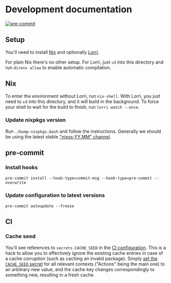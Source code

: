 # Development documentation

[![pre-commit](https://img.shields.io/badge/pre--commit-enabled-brightgreen?logo=pre-commit)](https://github.com/pre-commit/pre-commit)

## Setup

You'll need to install [Nix](https://nixos.org/download.html) and optionally
[Lorri](https://github.com/nix-community/lorri).

For plain Nix there's no other setup. For Lorri, just `cd` into this directory
and run `direnv allow` to enable automatic compilation.

## Nix

To enter the environment without Lorri, run `nix-shell`. With Lorri, you just
need to `cd` into this directory, and it will build in the background. To force
your shell to wait for the build to finish, run `lorri watch --once`.

### Update nixpkgs version

Run `./bump-nixpkgs.bash` and follow the instructions. Generally we should be
using the latest stable ["nixos-YY.MM" channel](https://status.nixos.org/).

## pre-commit

### Install hooks

```shell
pre-commit install --hook-type=commit-msg --hook-type=pre-commit --overwrite
```

### Update configuration to latest versions

```shell
pre-commit autoupdate --freeze
```

## CI

### Cache seed

You'll see references to `secrets.CACHE_SEED` in the
[CI configuration](.github/workflows). This is a hack to allow you to
effectively ignore the existing cache entries in case of a cache corruption
(such as caching an invalid package). Simply
[set the `CACHE_SEED` secret](https://github.com/linz/emergency-management-tools/settings)
for all relevant contexts ("Actions" being the main one) to an arbitrary new
value, and the cache key changes correspondingly to something new, resulting in
a fresh cache.
